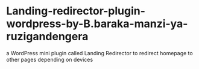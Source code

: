 # Landing-redirector-plugin-wordpress-by-B.baraka-manzi-ya-ruzigandengera
a WordPress mini plugin called Landing Redirector to redirect homepage to other pages depending on devices
